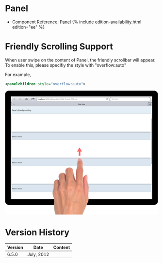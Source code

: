 

# Panel

- Component Reference:
  [Panel]({{site.baseurl}}/zk_component_ref/panel)
{% include edition-availability.html edition="ee" %}

# Friendly Scrolling Support

When user swipe on the content of Panel, the friendly scrollbar will
appear. To enable this, please specifiy the style with "overflow:auto"

For example,

```xml
<panelchildren style="overflow:auto">
```

![](/zk_component_ref/images/Panel_Tablet_Scrolling_Example.png)

# Version History

| Version | Date       | Content |
|---------|------------|---------|
| 6.5.0   | July, 2012 |         |


